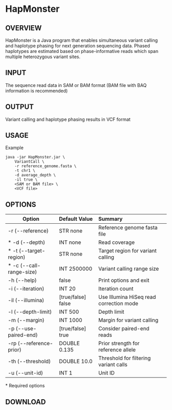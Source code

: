 # HapMonster
## OVERVIEW

HapMonster is a Java program that enables simultaneous variant calling and haplotype phasing for next generation sequencing data. Phased haplotypes are estimated based on phase-informative reads which span multiple heterozygous variant sites.

## INPUT

The sequence read data in SAM or BAM format (BAM file with BAQ information is recommended)

## OUTPUT

Variant calling and haplotype phasing results in VCF format

## USAGE

Example

~~~~
java -jar HapMonster.jar \  
    VariantCall \
    -r reference_genome.fasta \
    -t chr1 \
    -d average_depth \
    -il true \ 
    <SAM or BAM file> \
    <VCF file>
~~~~



## OPTIONS

| Option | Default Value | Summary |
|--------|:--------------|:--------|
| -r (--reference) | STR none | Reference genome fasta file| 
|* -d (--depth) | INT none | Read coverage |
|* -t (--target-region) | STR none | Target region for variant calling |
|* -c (--call-range-size) | INT 2500000 | Variant calling range size |
| -h (--help) | false | Print options and exit |
| -i (--iteration) | INT 20 | Iteration count |
| -il (--illumina) | [true/false] false | Use Illumina HiSeq read correction mode |
| -l (--depth-limit) | INT 500 | Depth limit |
| -m (--margin) | INT 1000 | Margin for variant calling |
| -p (--use-paired-end) | [true/false] true | Consider paired-end reads |
| -rp (--reference-prior) | DOUBLE 0.135 | Prior strength for reference allele |
| -th (--threshold) | DOUBLE 10.0 | Threshold for filtering variant calls |
| -u (--unit-id) | INT 1 | Unit ID |

 \* Required options

## DOWNLOAD

